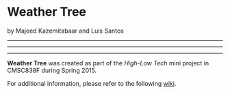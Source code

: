 # Weather Tree
by Majeed Kazemitabaar and Luis Santos

---

---

---

**Weather Tree** was created as part of the *High-Low Tech* mini project in CMSC838F during Spring 2015.


For additional information, please refer to the following [wiki](http://cmsc838f-s15.wikispaces.com/WeatherTree).